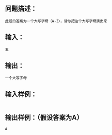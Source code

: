## 问题描述：
	此题的答案为一个大写字母（A-Z），请你把这个大写字母猜出来
## 输入：
	五
## 输出：
	一个大写字母

## 输入样例：
```

```
## 输出样例：（假设答案为A）
```
A
```